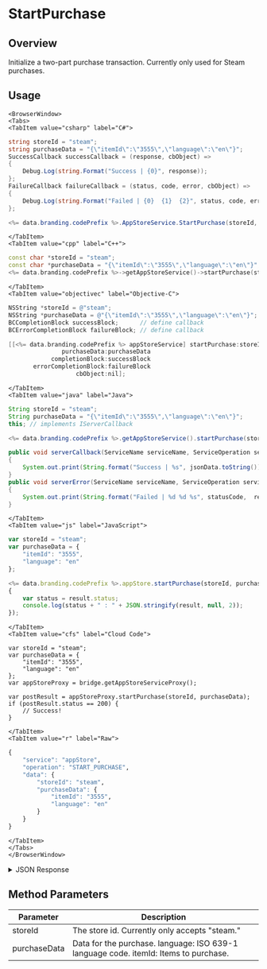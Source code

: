 # StartPurchase
## Overview
Initialize a two-part purchase transaction. Currently only used for Steam purchases.

<PartialServop service_name="appStore" operation_name="START_PURCHASE" />

## Usage

```mdx-code-block
<BrowserWindow>
<Tabs>
<TabItem value="csharp" label="C#">
```

```csharp
string storeId = "steam";
string purchaseData = "{\"itemId\":\"3555\",\"language\":\"en\"}";
SuccessCallback successCallback = (response, cbObject) =>
{
    Debug.Log(string.Format("Success | {0}", response));
};
FailureCallback failureCallback = (status, code, error, cbObject) =>
{
    Debug.Log(string.Format("Failed | {0}  {1}  {2}", status, code, error));
};

<%= data.branding.codePrefix %>.AppStoreService.StartPurchase(storeId, purchaseData, successCallback, failureCallback);
```

```mdx-code-block
</TabItem>
<TabItem value="cpp" label="C++">
```

```cpp
const char *storeId = "steam";
const char *purchaseData = "{\"itemId\":\"3555\",\"language\":\"en\"}";
<%= data.branding.codePrefix %>->getAppStoreService()->startPurchase(storeId, purchaseData, this);
```

```mdx-code-block
</TabItem>
<TabItem value="objectivec" label="Objective-C">
```

```objectivec
NSString *storeId = @"steam";
NSString *purchaseData = @"{\"itemId\":\"3555\",\"language\":\"en\"}";
BCCompletionBlock successBlock;      // define callback
BCErrorCompletionBlock failureBlock; // define callback

[[<%= data.branding.codePrefix %> appStoreService] startPurchase:storeId
               purchaseData:purchaseData
            completionBlock:successBlock
       errorCompletionBlock:failureBlock
                   cbObject:nil];
```

```mdx-code-block
</TabItem>
<TabItem value="java" label="Java">
```

```java
String storeId = "steam";
String purchaseData = "{\"itemId\":\"3555\",\"language\":\"en\"}";
this; // implements IServerCallback

<%= data.branding.codePrefix %>.getAppStoreService().startPurchase(storeId, purchaseData, this);

public void serverCallback(ServiceName serviceName, ServiceOperation serviceOperation, JSONObject jsonData)
{
    System.out.print(String.format("Success | %s", jsonData.toString()));
}
public void serverError(ServiceName serviceName, ServiceOperation serviceOperation, int statusCode, int reasonCode, String jsonError)
{
    System.out.print(String.format("Failed | %d %d %s", statusCode,  reasonCode, jsonError.toString()));
}
```

```mdx-code-block
</TabItem>
<TabItem value="js" label="JavaScript">
```

```javascript
var storeId = "steam";
var purchaseData = {
    "itemId": "3555",
    "language": "en"
};

<%= data.branding.codePrefix %>.appStore.startPurchase(storeId, purchaseData, result =>
{
	var status = result.status;
	console.log(status + " : " + JSON.stringify(result, null, 2));
});
```

```mdx-code-block
</TabItem>
<TabItem value="cfs" label="Cloud Code">
```

```cfscript
var storeId = "steam";
var purchaseData = {
    "itemId": "3555",
    "language": "en"
};
var appStoreProxy = bridge.getAppStoreServiceProxy();

var postResult = appStoreProxy.startPurchase(storeId, purchaseData);
if (postResult.status == 200) {
    // Success!
}
```

```mdx-code-block
</TabItem>
<TabItem value="r" label="Raw">
```

```r
{
	"service": "appStore",
	"operation": "START_PURCHASE",
	"data": {
		"storeId": "steam",
		"purchaseData": {
			"itemId": "3555",
			"language": "en"
		}
	}
}
```

```mdx-code-block
</TabItem>
</Tabs>
</BrowserWindow>
```

<details>
<summary>JSON Response</summary>

```json
{
    "data": {
        "resultCode": 0,
        "serverTime": 1649252574855,
        "store": "steam",
        "transactionSummary": {
            "result": "OK",
            "params": {
                "orderid": 100053,
                "transid": 3041626742768452692
            },
            "rawStringResp": "{\"response\":{\"result\":\"OK\",\"params\":{\"orderid\":100053,\"transid\":3041626742768452692}}}",
            "currencyOverride": "CAD"
        },
        "transactionId": "3041626742768452692"
    },
    "status": 200
}
```
</details>

## Method Parameters
Parameter | Description
--------- | -----------
storeId | The store id. Currently only accepts "steam."
purchaseData | Data for the purchase. language: ISO 639-1 language code. itemId: Items to purchase.



